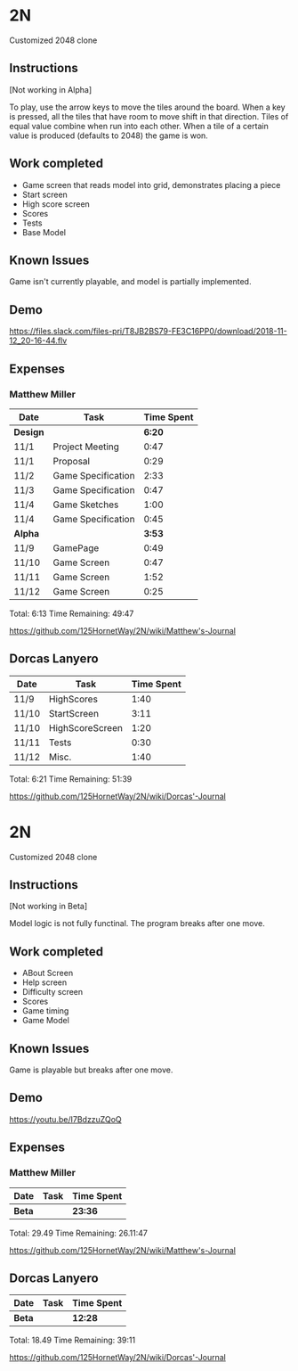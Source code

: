 # 2N
Customized 2048 clone

## Instructions

[Not working in Alpha]

To play, use the arrow keys to move the tiles around the board.  When a key is pressed, all the tiles that have room to move shift in that direction.  Tiles of equal value combine when run into each other.  When a tile of a certain value is produced (defaults to 2048) the game is won.

## Work completed

* Game screen that reads model into grid, demonstrates placing a piece
* Start screen
* High score screen
* Scores
* Tests
* Base Model

## Known Issues

Game isn't currently playable, and model is partially implemented.

## Demo

https://files.slack.com/files-pri/T8JB2BS79-FE3C16PP0/download/2018-11-12_20-16-44.flv

## Expenses

### Matthew Miller
| Date | Task | Time Spent|
|------|------|-----------|
| **Design** | | **6:20** |
| 11/1 | Project Meeting | 0:47 |
| 11/1 | Proposal | 0:29 |
| 11/2 | Game Specification | 2:33 |
| 11/3 | Game Specification | 0:47 |
| 11/4 | Game Sketches | 1:00 |
| 11/4 | Game Specification | 0:45 |
| **Alpha** | | **3:53** |
| 11/9 | GamePage | 0:49 |
| 11/10 | Game Screen | 0:47 |
| 11/11 | Game Screen | 1:52 |
| 11/12 | Game Screen | 0:25 |

Total: 6:13
Time Remaining: 49:47

https://github.com/125HornetWay/2N/wiki/Matthew's-Journal

## Dorcas Lanyero

| Date | Task | Time Spent|
|------|------|-----------|
| 11/9 | HighScores | 1:40 |
| 11/10 | StartScreen | 3:11 |
| 11/10 | HighScoreScreen | 1:20 |
| 11/11 | Tests | 0:30 |
| 11/12 | Misc. | 1:40 |

Total: 6:21
Time Remaining: 51:39

https://github.com/125HornetWay/2N/wiki/Dorcas'-Journal

# 2N
Customized 2048 clone

## Instructions

[Not working in Beta]

Model logic is not fully functinal. The program breaks after one move.  

## Work completed

* ABout Screen
* Help screen
* Difficulty screen
* Scores
* Game timing
* Game Model

## Known Issues

Game is playable but breaks after one move. 

## Demo

https://youtu.be/I7BdzzuZQoQ

## Expenses

### Matthew Miller
| Date | Task | Time Spent|
|------|------|-----------|
| **Beta** | | **23:36** |


Total: 29.49
Time Remaining: 26.11:47

https://github.com/125HornetWay/2N/wiki/Matthew's-Journal

## Dorcas Lanyero

| Date | Task | Time Spent|
|------|------|-----------|
| **Beta** | | **12:28** |


Total: 18.49
Time Remaining: 39:11

https://github.com/125HornetWay/2N/wiki/Dorcas'-Journal
